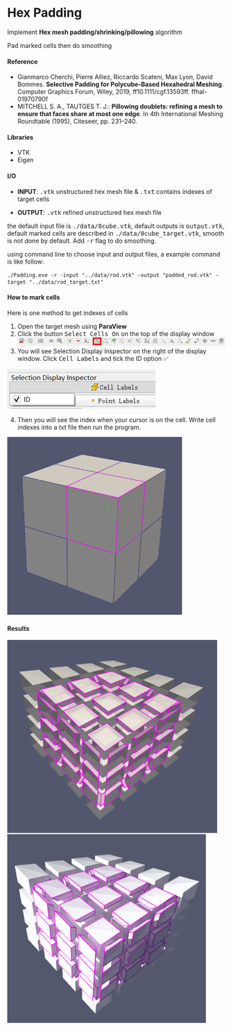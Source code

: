 # Hex Padding

Implement **Hex mesh padding/shrinking/pillowing** algorithm

Pad marked cells then do smoothing

#### Reference

-  Gianmarco Cherchi, Pierre Alliez, Riccardo Scateni, Max Lyon, David Bommes. **Selective Padding for Polycube-Based Hexahedral Meshing**. Computer Graphics Forum, Wiley, 2019, ff10.1111/cgf.13593ff. ffhal-01970790f
- MITCHELL S. A., TAUTGES T. J.: **Pillowing doublets: refining a mesh to ensure that faces share at most one edge**. In 4th International Meshing Roundtable (1995), Citeseer, pp. 231–240.

#### Libraries

- VTK
- Eigen

#### I/O

- **INPUT**: <kbd>.vtk</kbd> unstructured hex mesh file & <kbd>.txt</kbd> contains indexes of target cells

- **OUTPUT**: <kbd>.vtk</kbd> refined unstructured hex mesh file

the default input file is <kbd>./data/8cube.vtk</kbd>, default outputs is <kbd>output.vtk</kbd>, default marked cells are described in  <kbd>./data/8cube_target.vtk</kbd>, smooth is not done by default. Add <kbd>-r</kbd> flag to do smoothing.

using command line to choose input and output files, a example command is like follow:

```shell
./Padding.exe -r -input "../data/rod.vtk" -output "padded_rod.vtk" -target "../data/rod_target.txt"
```

#### How to mark cells

Here is one method to get indexes of cells

1. Open the target mesh using **ParaView**
2. Click the button <kbd>Select Cells On</kbd> on the top of the display window ![button](https://github.com/TaKeTube/Geometry/blob/main/HexPadding/img/button.png?raw=true)
3. You will see Selection Display Inspector on the right of the display window. Click <kbd>Cell Labels</kbd> and tick the ID option :white_check_mark:

![ID](https://github.com/TaKeTube/Geometry/blob/main/HexPadding/img/ID.png?raw=true)

4. Then you will see the index when your cursor is on the cell. Write cell indexes into a txt file then run the program.

<img src="https://github.com/TaKeTube/Geometry/blob/main/HexPadding/img/cell.png?raw=true" alt="points" style="zoom: 67%;" />

#### Results

<img src="https://github.com/TaKeTube/Geometry/blob/main/HexPadding/img/cube1.png?raw=true" alt="points" style="zoom: 67%;" />

<img src="https://github.com/TaKeTube/Geometry/blob/main/HexPadding/img/cube2.png?raw=true" alt="points" style="zoom: 67%;" />
